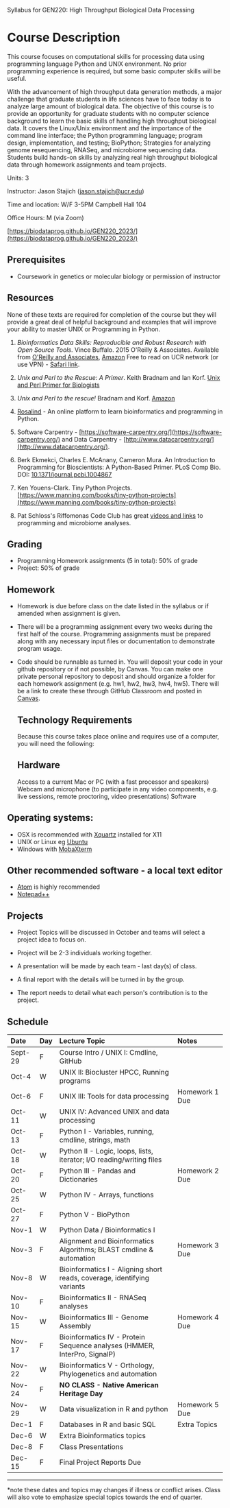 Syllabus for GEN220: High Throughput Biological Data Processing

Course Description
==================

This course focuses on computational skills for processing data using
programming language Python and UNIX environment. No prior programming
experience is required, but some basic computer skills will be useful.

With the advancement of high throughput data generation methods, a
major challenge that graduate students in life sciences have to face
today is to analyze large amount of biological data. The objective of
this course is to provide an opportunity for graduate students with no
computer science background to learn the basic skills of handling high
throughput biological data. It covers the Linux/Unix environment and
the importance of the command line interface; the Python programming
language; program design, implementation, and testing; BioPython;
Strategies for analyzing genome resequencing, RNASeq, and microbiome sequencing data.
Students build hands-on skills by analyzing real high throughput
biological data through homework assignments and team projects.

Units: 3

Instructor: Jason Stajich (jason.stajich@ucr.edu)

Time and location: W/F 3-5PM  Campbell Hall 104

Office Hours: M (via Zoom)

[https://biodataprog.github.io/GEN220_2023/](https://biodataprog.github.io/GEN220_2023/)

Prerequisites
-------------

* Coursework in genetics or molecular biology or permission of instructor

Resources
---------

None of these texts are required for completion of the course but they
will provide a great deal of helpful background and examples that will
improve your ability to master UNIX or Programming in Python.

   1. _Bioinformatics Data Skills: Reproducible and Robust Research
      with Open Source Tools_. Vince Buffalo. 2015 O'Reilly &
      Associates. Available from [O'Reilly and Associates](http://shop.oreilly.com/product/0636920030157.do),
      [Amazon](http://amazon.com/Bioinformatics-Data-Skills-Reproducible-Research/dp/1449367372)
      Free to read on UCR network (or use VPN) - [Safari link](https://www.oreilly.com/library/view/bioinformatics-data-skills/9781449367480/).

   2. _Unix and Perl to the Rescue: A Primer_. Keith Bradnam and Ian
      Korf. [Unix and Perl Primer for Biologists](http://korflab.ucdavis.edu/unix_and_Perl/)

   3. _Unix and Perl to the rescue!_ Bradnam and
      Korf. [Amazon](https://www.amazon.com/gp/product/0521169828?tag=keithbradnamc-20)

   4. [Rosalind](http://rosalind.info/problems/locations/) - An online platform to learn bioinformatics and programming in Python.

   5. Software Carpentry -
      [https://software-carpentry.org/](https://software-carpentry.org/)
      and Data Carpentry - [http://www.datacarpentry.org/](http://www.datacarpentry.org/).

   6. Berk Ekmekci, Charles E. McAnany, Cameron Mura. An Introduction to Programming for Bioscientists: A Python-Based Primer. PLoS Comp Bio. DOI: [10.1371/journal.pcbi.1004867](https://doi.org/10.1371/journal.pcbi.1004867)

   7. Ken Youens-Clark. Tiny Python Projects. [https://www.manning.com/books/tiny-python-projects](https://www.manning.com/books/tiny-python-projects)

   8. Pat Schloss's Riffomonas Code Club has great [videos and links](https://riffomonas.org/code_club/) to programming and microbiome analyses.

Grading
-------

* Programming Homework assignments (5 in total): 50% of grade
* Project: 50% of grade

Homework
--------

* Homework is due before class on the date listed in the syllabus or if amended when assignment is given.

* There will be a programming assignment every two weeks during the first half of the course.
  Programming assignments must be prepared along with any necessary input files or documentation to demonstrate program usage.

* Code should be runnable as turned in. You will deposit your code in
  your github repository or if not possible, by Canvas. You can make
  one private personal repository to deposit and should organize a
  folder for each homework assignment (e.g. hw1, hw2, hw3, hw4, hw5). There will be a link to create these through GitHub Classroom and posted in [Canvas](https://elearn.ucr.edu/courses/104848/assignments/syllabus).

  Technology Requirements
  -----------------------
  Because this course takes place online and requires use of a computer, you will need the following:

  ## Hardware

  Access to a current Mac or PC (with a fast processor and speakers)
  Webcam and microphone (to participate in any video components, e.g. live sessions, remote proctoring, video presentations)
  Software

## Operating systems:
  * OSX is recommended with [Xquartz](https://www.xquartz.org/) installed for X11
  * UNIX or Linux eg [Ubuntu](https://ubuntu.com/)
  * Windows with [MobaXterm](https://mobaxterm.mobatek.net/)

## Other recommended software - a local text editor
 * [Atom](https://atom.io/) is highly recommended
* [Notepad++](https://notepad-plus-plus.org/downloads/)

Projects
--------

* Project Topics will be discussed in October and teams will select a project idea to focus on.

* Project will be 2-3 individuals working together.

* A presentation will be made by each team - last day(s) of class.

* A final report with the details will be turned in by the group.

* The report needs to detail what each person's contribution is to the
  project.

Schedule
--------

| Date	| Day |	Lecture Topic	|	Notes
| :------ | :---- | :---------------------- | :------------ |
| Sept-29 |	F	|	Course Intro / UNIX I: Cmdline, GitHub	|	|
| Oct-4	|	W	|	UNIX II: Biocluster HPCC, Running programs |	|
| Oct-6	|	F	|	UNIX III: Tools for data processing	| Homework 1 Due  |
| Oct-11	|	W	|	UNIX IV: Advanced UNIX and data processing	|	|
| Oct-13	|	F	|	Python I - Variables, running, cmdline, strings, math	|  |
| Oct-18	|	W	|	Python II - Logic, loops, lists, iterator; I/O reading/writing files	|	 |
| Oct-20	|	F	|	Python III - Pandas and Dictionaries	|  Homework 2 Due  |
| Oct-25	|	W	|	Python IV -  Arrays, functions  |	|
| Oct-27	|	F	|	Python V - BioPython | 	|
| Nov-1	|	W	|	Python Data / Bioinformatics I	| |
| Nov-3	|	F	|	Alignment and Bioinformatics Algorithms; BLAST cmdline & automation	| Homework 3 Due |
| Nov-8	|	W	|	Bioinformatics I - Aligning short reads, coverage, identifying variants	|	|
| Nov-10 |	F	|	Bioinformatics II - RNASeq analyses	|	|
| Nov-15	|	W	|	Bioinformatics III - Genome Assembly	|  Homework 4 Due |
| Nov-17 |	F |	Bioinformatics IV - Protein Sequence analyses (HMMER, InterPro, SignalP)  |	|
| Nov-22 |	W |	Bioinformatics V - Orthology, Phylogenetics and automation | 	|
| Nov-24	|	F	|  **NO CLASS - Native American Heritage Day**  |	|
| Nov-29 |	W |	Data visualization in R and python | Homework 5 Due	|
| Dec-1 |	F |	Databases in R and basic SQL | Extra Topics	|
| Dec-6	|	W |   Extra Bioinformatics topics | 	|
| Dec-8	|	F |  Class Presentations |		|
| Dec-15 | F | Final Project Reports Due | |
----------

*note these dates and topics may changes if illness or conflict arises. Class will also vote to emphasize special topics towards the end of quarter.